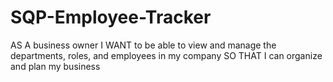 # SQP-Employee-Tracker
AS A business owner I WANT to be able to view and manage the departments, roles, and employees in my company SO THAT I can organize and plan my business
